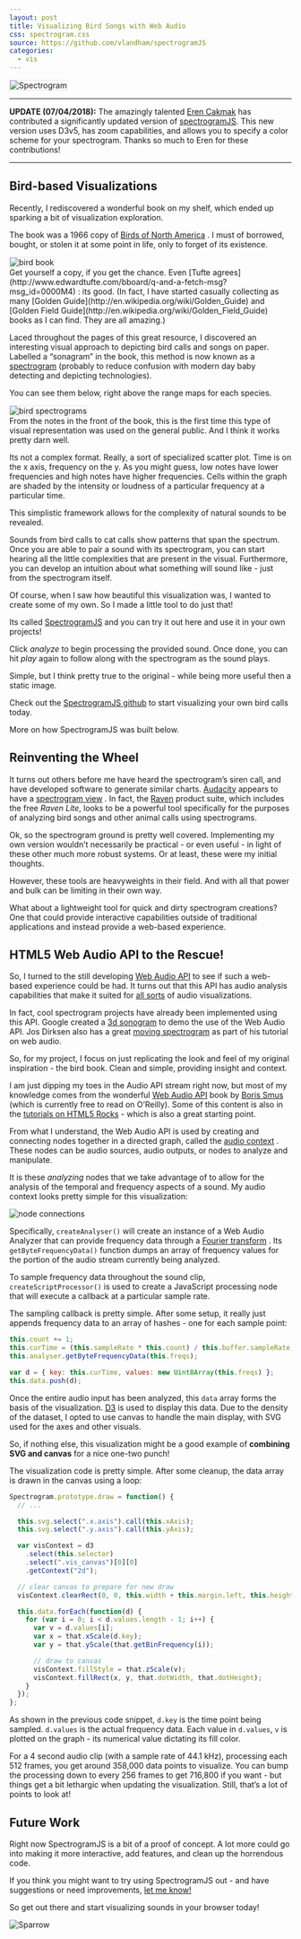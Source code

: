 ```yaml
---
layout: post
title: Visualizing Bird Songs with Web Audio
css: spectrogram.css
source: https://github.com/vlandham/spectrogramJS
categories:
  - vis
---
```


<script src="//d3js.org/d3.v3.min.js" charset="utf-8"></script>

<script type="text/javascript" src="vis/js/spectrogram.js"></script>

<div class="center">
<img class="center" src="http://vallandingham.me/images/vis/spectrogram.png" alt="Spectrogram" style="border:1px dotted #cccccc;"/>

</div>

---

**UPDATE (07/04/2018):** The amazingly talented [Eren Cakmak](https://github.com/eren-ck) has contributed a significantly updated version of [spectrogramJS](https://github.com/vlandham/spectrogramJS). This new version uses D3v5, has zoom capabilities, and allows you to specify a color scheme for your spectrogram. Thanks so much to Eren for these contributions!

---

## Bird-based Visualizations

Recently, I rediscovered a wonderful book on my shelf, which ended up sparking a bit of visualization exploration.

The book was a 1966 copy of [Birds of North America](http://www.amazon.com/Birds-North-America-Identification-Golden/dp/1582380902) . I must of borrowed, bought, or stolen it at some point in life, only to forget of its existence.

<div class="center">
<img class="center" src="http://vallandingham.me/images/vis/birds_book_front.jpg" alt="bird book" style="border:1px dotted #cccccc;"/>

</div>
Get yourself a copy, if you get the chance. Even [Tufte agrees](http://www.edwardtufte.com/bboard/q-and-a-fetch-msg?msg_id=0000M4) : its good. (In fact, I have started casually collecting as many [Golden Guide](http://en.wikipedia.org/wiki/Golden_Guide) and [Golden Field Guide](http://en.wikipedia.org/wiki/Golden_Field_Guide) books as I can find. They are all amazing.)

Laced throughout the pages of this great resource, I discovered an interesting visual approach to depicting bird calls and songs on paper. Labelled a “sonagram” in the book, this method is now known as a [spectrogram](http://en.wikipedia.org/wiki/Spectrogram) (probably to reduce confusion with modern day baby detecting and depicting technologies).

You can see them below, right above the range maps for each species.

<div class="center">
<img class="center" src="http://vallandingham.me/images/vis/book_spectrograms.jpg" alt="bird spectrograms" style="border:1px dotted #cccccc;"/>

</div>
From the notes in the front of the book, this is the first time this type of visual representation was used on the general public. And I think it works pretty darn well.

Its not a complex format. Really, a sort of specialized scatter plot. Time is on the x axis, frequency on the y. As you might guess, low notes have lower frequencies and high notes have higher frequencies. Cells within the graph are shaded by the intensity or loudness of a particular frequency at a particular time.

This simplistic framework allows for the complexity of natural sounds to be revealed.

Sounds from bird calls to cat calls show patterns that span the spectrum. Once you are able to pair a sound with its spectrogram, you can start hearing all the little complexities that are present in the visual. Furthermore, you can develop an intuition about what something will sound like - just from the spectrogram itself.

Of course, when I saw how beautiful this visualization was, I wanted to create some of my own. So I made a little tool to do just that!

Its called [SpectrogramJS](https://github.com/vlandham/spectrogramJS) and you can try it out here and use it in your own projects!

<div id="bird_vis" class="spectrogram">
</div>

<script>
var sample = new Spectrogram('vis/data/bird\_short.ogg', "\#bird\_vis", {width:600, height:200});
</script>

Click _analyze_ to begin processing the provided sound. Once done, you can hit _play_ again to follow along with the spectrogram as the sound plays.

Simple, but I think pretty true to the original - while being more useful then a static image.

Check out the [SpectrogramJS github](https://github.com/vlandham/spectrogramJS) to start visualizing your own bird calls today.

More on how SpectrogramJS was built below.

## Reinventing the Wheel

It turns out others before me have heard the spectrogram’s siren call, and have developed software to generate similar charts. [Audacity](http://audacity.sourceforge.net/) appears to have a [spectrogram view](http://www.youtube.com/watch?v=7WYw3qoTdU4) . In fact, the [Raven](http://www.birds.cornell.edu/brp/Raven/RavenOverview.html) product suite, which includes the free _Raven Lite_, looks to be a powerful tool specifically for the purposes of analyzing bird songs and other animal calls using spectrograms.

Ok, so the spectrogram ground is pretty well covered. Implementing my own version wouldn’t necessarily be practical - or even useful - in light of these other much more robust systems. Or at least, these were my initial thoughts.

However, these tools are heavyweights in their field. And with all that power and bulk can be limiting in their own way.

What about a lightweight tool for quick and dirty spectrogram creations? One that could provide interactive capabilities outside of traditional applications and instead provide a web-based experience.

## HTML5 Web Audio API to the Rescue!

So, I turned to the still developing [Web Audio API](https://dvcs.w3.org/hg/audio/raw-file/tip/webaudio/specification.html) to see if such a web-based experience could be had. It turns out that this API has audio analysis capabilities that make it suited for [all sorts](https://github.com/michaelbromley/soundcloud-visualizer) of audio visualizations.

In fact, cool spectrogram projects have already been implemented using this API. Google created a [3d sonogram](http://www.creativeapplications.net/javascript-2/web-audio-javascript-sound/) to demo the use of the Web Audio API. Jos Dirksen also has a great [moving spectrogram](http://www.smartjava.org/content/exploring-html5-web-audio-visualizing-sound) as part of his tutorial on web audio.

So, for my project, I focus on just replicating the look and feel of my original inspiration - the bird book. Clean and simple, providing insight and context.

I am just dipping my toes in the Audio API stream right now, but most of my knowledge comes from the wonderful [Web Audio API](http://chimera.labs.oreilly.com/books/1234000001552) book by [Boris Smus](http://twitter.com/borismus) (which is currently free to read on O’Reilly). Some of this content is also in the [tutorials on HTML5 Rocks](http://www.html5rocks.com/en/tutorials/webaudio/intro/) - which is also a great starting point.

From what I understand, the Web Audio API is used by creating and connecting nodes together in a directed graph, called the [audio context](https://developer.mozilla.org/en-US/docs/Web/API/AudioContext) . These nodes can be audio sources, audio outputs, or nodes to analyze and manipulate.

It is these _analyzing_ nodes that we take advantage of to allow for the analysis of the temporal and frequency aspects of a sound. My audio context looks pretty simple for this visualization:

<div class="center">
<img class="center" src="http://vallandingham.me/images/vis/audio_nodes.png" alt="node connections" style=""/>

</div>

Specifically, `createAnalyser()` will create an instance of a Web Audio Analyzer that can provide frequency data through a [Fourier transform](http://en.wikipedia.org/wiki/Fourier_transform) . Its `getByteFrequencyData()` function dumps an array of frequency values for the portion of the audio stream currently being analyzed.

To sample frequency data throughout the sound clip, `createScriptProcessor()` is used to create a JavaScript processing node that will execute a callback at a particular sample rate.

The sampling callback is pretty simple. After some setup, it really just appends frequency data to an array of hashes - one for each sample point:

```javascript
this.count += 1;
this.curTime = (this.sampleRate * this.count) / this.buffer.sampleRate;
this.analyser.getByteFrequencyData(this.freqs);

var d = { key: this.curTime, values: new Uint8Array(this.freqs) };
this.data.push(d);
```

Once the entire audio input has been analyzed, this `data` array forms the basis of the visualization. [D3](http://d3js.org/) is used to display this data. Due to the density of the dataset, I opted to use canvas to handle the main display, with SVG used for the axes and other visuals.

So, if nothing else, this visualization might be a good example of **combining SVG and canvas** for a nice one-two punch!

The visualization code is pretty simple. After some cleanup, the data array is drawn in the canvas using a loop:

```javascript
Spectrogram.prototype.draw = function() {
  // ...

  this.svg.select(".x.axis").call(this.xAxis);
  this.svg.select(".y.axis").call(this.yAxis);

  var visContext = d3
    .select(this.selector)
    .select(".vis_canvas")[0][0]
    .getContext("2d");

  // clear canvas to prepare for new draw
  visContext.clearRect(0, 0, this.width + this.margin.left, this.height);

  this.data.forEach(function(d) {
    for (var i = 0; i < d.values.length - 1; i++) {
      var v = d.values[i];
      var x = that.xScale(d.key);
      var y = that.yScale(that.getBinFrequency(i));

      // draw to canvas
      visContext.fillStyle = that.zScale(v);
      visContext.fillRect(x, y, that.dotWidth, that.dotHeight);
    }
  });
};
```

As shown in the previous code snippet, `d.key` is the time point being sampled. `d.values` is the actual frequency data. Each value in `d.values`, `v` is plotted on the graph - its numerical value dictating its fill color.

For a 4 second audio clip (with a sample rate of 44.1 kHz), processing each 512 frames, you get around 358,000 data points to visualize. You can bump the processing down to every 256 frames to get 716,800 if you want - but things get a bit lethargic when updating the visualization. Still, that’s a lot of points to look at!

## Future Work

Right now SpectrogramJS is a bit of a proof of concept. A lot more could go into making it more interactive, add features, and clean up the horrendous code.

If you think you might want to try using SpectrogramJS out - and have suggestions or need improvements, [let me know!](https://github.com/vlandham/spectrogramJS/issues)

So get out there and start visualizing sounds in your browser today!

<div class="center">
<img class="center" src="http://vallandingham.me/images/vis/sparrow.png" alt="Sparrow" style=""/>

</div>
